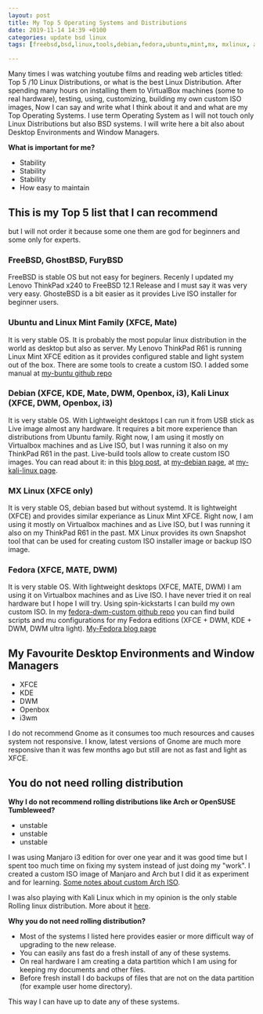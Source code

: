 ```yaml
---
layout: post
title: My Top 5 Operating Systems and Distributions
date: 2019-11-14 14:39 +0100
categories: update bsd linux
tags: [freebsd,bsd,linux,tools,debian,fedora,ubuntu,mint,mx, mxlinux, arch]

---
```

 
Many times I was watching youtube films and reading web articles titled: Top 5 /10 Linux Distributions, or what is the best Linux Distribution. 
After spending many hours on installing them to VirtualBox machines (some to real hardware), testing, using, customizing, building my own custom ISO images, Now I can say and write what I think about it and and what are my Top Operating Systems. 
I use term Operating System as I will not touch only Linux Distributions but also BSD systems. I will write here a bit also about Desktop Environments and Window Managers. 

**What is important for me?** 

* Stability
* Stability
* Stability
* How easy to maintain


## This is my **Top 5** list that I can recommend

but I will not order it because some one them are god for beginners and some only for experts. 

### FreeBSD, GhostBSD, FuryBSD 

FreeBSD is stable OS but not easy for beginers. Recenly I updated my Lenovo ThinkPad x240 to FreeBSD 12.1 Release and I must say it was very very easy. GhosteBSD is a bit easier as it provides Live ISO installer for beginner users. 

### Ubuntu and Linux Mint Family (XFCE, Mate)

It is very stable OS. It is probably the most popular linux distribution in the world as desktop but also as server. My Lenovo ThinkPad R61 is running Linux Mint XFCE edition as it provides configured stable and light system out of the box. 
There are some tools to create a custom ISO. I added some manual at [my-buntu github repo](https://github.com/jacekkowalczyk82/my-buntu)

### Debian (XFCE, KDE, Mate, DWM, Openbox, i3), Kali Linux (XFCE, DWM, Openbox, i3)

It is very stable OS. With Lightweight desktops I can run it from USB stick as Live image almost any hardware. It requires a bit more experience than distributions from Ubuntu family. Right now, I am using it mostly on Virtualbox machines and as Live ISO, but I was running it also on my ThinkPad R61 in the past. 
Live-build tools allow to create custom ISO images. You can read about it: in this [blog post](/update/manuals/linux/2019/05/29/how-to-create-a-custom-debian-iso-with-dwm.html), at [my-debian page](/my-debian/), at [my-kali-linux page](/my-kali-linux/). 

### MX Linux (XFCE only)

It is very stable OS, debian based but without systemd. It is lightweight (XFCE) and provides similar experiance as Linux Mint XFCE. Right now, I am using it mostly on Virtualbox machines and as Live ISO, but I was running it also on my ThinkPad R61 in the past. 
MX Linux provides its own Snapshot tool that can be used for creating custom ISO installer image or backup ISO image. 

### Fedora (XFCE, MATE, DWM)

It is very stable OS. With lightweight desktops (XFCE, MATE, DWM) I am using it on Virtualbox machines and as Live ISO. I have never tried it on real hardware but I hope I will try. 
Using spin-kickstarts I can build my own custom ISO. In my [fedora-dwm-custom github repo](https://github.com/jacekkowalczyk82/fedora-dwm-custom) you can find build scripts and mu configurations for my Fedora editions (XFCE + DWM, KDE + DWM, DWM ultra light). 
[My-Fedora blog page](/my-fedora/)


## My Favourite Desktop Environments and Window Managers

* XFCE
* KDE
* DWM
* Openbox
* i3wm

I do not recommend Gnome as it consumes too much resources and causes system not responsive. I know, latest versions of Gnome are much more responsive than it was few months ago but still are not as fast and light as XFCE. 

## You do not need rolling distribution 

**Why I do not recommend rolling distributions like Arch or OpenSUSE Tumbleweed?**

* unstable
* unstable 
* unstable 

I was using Manjaro i3 edition for over one year and it was good time but I spent too much time on fixing my system instead of just doing my "work". I created a custom ISO image of Manjaro and Arch but I did it as experiment and for learning. 
[Some notes about custom Arch ISO](/my-arch/). 

I was also playing with Kali Linux which in my opinion is the only stable Rolling linux distribution. More about it [here](/my-kali-linux/). 

**Why you do not need rolling distribution?** 

* Most of the systems I listed here provides easier or more difficult way of upgrading to the new release.
* You can easily ans fast do a fresh install of any of these systems. 
* On real hardware I am creating a data partition which I am using for keeping my documents and other files.
* Before fresh install I do backups of files that are not on the data partition (for example user home directory). 

This way I can have up to date any of these systems. 
